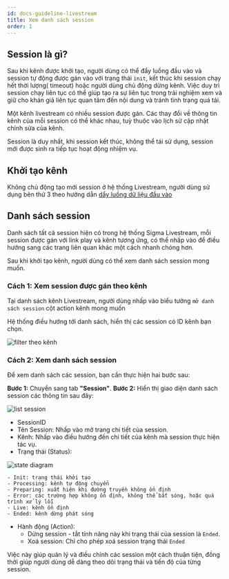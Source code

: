 ```yaml
---
id: docs-guideline-livestream
title: Xem danh sách session
order: 1
---
```


## Session là gì?
   
Sau khi kênh được khởi tạo, người dùng có thể đẩy luồng đầu vào và session tự động được gán vào với trạng thái `init`, kết thúc khi session chạy hết thời lượng( timeout) hoặc người dùng chủ động dừng kênh. Việc duy trì session chạy liên tục có thể giúp tạo ra sự liên tục trong trải nghiệm xem và giữ cho khán giả liên tục quan tâm đến nội dung và tránh tình trạng quá tải.

Một kênh livestream có nhiều session được gán. Các thay đổi về thông tin kênh của mỗi session có thể khác nhau, tuỳ thuộc vào lịch sử cập nhật chỉnh sửa của kênh. 

Session là duy nhất, khi session kết thúc, không thể tái sử dụng, session mới được sinh ra tiếp tục hoạt động nhiệm vụ.

## Khởi tạo kênh

Không chủ động tạo mới session ở hệ thống Livestream, người dùng sử dụng bên thứ 3 theo hướng dẫn [dẩy luồng dữ liệu đầu vào](../../02-get-started/03-push-data)

## Danh sách session
Danh sách tất cả session hiện có trong hệ thống Sigma Livestream, mỗi session được gán với link play và kênh tương ứng, có thể nhấp vào để điều hướng sang các trang liên quan khác một cách nhanh chóng hơn.

Sau khi khởi tạo kênh, người dùng có thể xem danh sách session mong muốn.

### Cách 1: Xem session được gán theo kênh
Tại danh sách kênh Livestream, người dùng nhấp vào biểu tưởng `mở danh sách session` cột action kênh mong muốn

Hệ thống điều hướng tới danh sách, hiển thị các session có ID kênh bạn chọn.

![filter theo kênh](/images/livestream/session-filter.png)

### Cách 2: Xem danh sách session
Để xem danh sách các session, bạn cần thực hiện hai bước sau:

**Bước 1:** Chuyển sang tab **"Session"**.
**Bước 2:** Hiển thị giao diện danh sách session các thông tin sau đây:

![list session](/images/livestream/list-session.png)

- SessionID
- Tên Session: Nhấp vào mở trang chi tiết của session.
- Kênh: Nhấp vào điều hướng đến chi tiết của kênh mà session thực hiện tác vụ.
- Trạng thái (Status):

![state diagram](/images/livestream/state-diagram-session.png)

    - Init: trạng thái khởi tạo
    - Processing: kênh tự động chuyển
    - Preparing: xuất hiện khi đường truyền không ổn định
    - Error: các trường hợp không ổn định, không thể bắt sóng, hoặc quá trình xử lý lỗi
    - Live: kênh ổn định
    - Ended: kênh dừng phát sóng
- Hành động (Action):
    - Dừng session - tắt tính năng này khi trạng thái của session là `Ended`.
    - Xoá session: Chỉ cho phép xoá session trạng thái `Ended`

Việc này giúp quản lý và điều chỉnh các session một cách thuận tiện, đồng thời giúp người dùng dễ dàng theo dõi trạng thái và tiến độ của từng session.